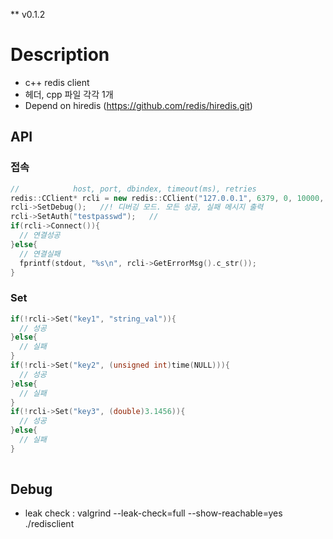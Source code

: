** v0.1.2

# Description

- c++ redis client
- 헤더, cpp 파일 각각 1개
- Depend on hiredis (https://github.com/redis/hiredis.git)


## API

### 접속
```c++
//            host, port, dbindex, timeout(ms), retries
redis::CClient* rcli = new redis::CClient("127.0.0.1", 6379, 0, 10000, 3);
rcli->SetDebug();   //! 디버깅 모드. 모든 성공, 실패 메시지 출력
rcli->SetAuth("testpasswd");   //
if(rcli->Connect()){
  // 연결성공
}else{
  // 연결실패
  fprintf(stdout, "%s\n", rcli->GetErrorMsg().c_str());
}

```

### Set
``` c++
if(!rcli->Set("key1", "string_val")){
  // 성공 
}else{
  // 실패
}
if(!rcli->Set("key2", (unsigned int)time(NULL))){
  // 성공
}else{
  // 실패
}
if(!rcli->Set("key3", (double)3.1456)){
  // 성공
}else{
  // 실패
}
   

```

## Debug

- leak check : valgrind --leak-check=full --show-reachable=yes ./redisclient
